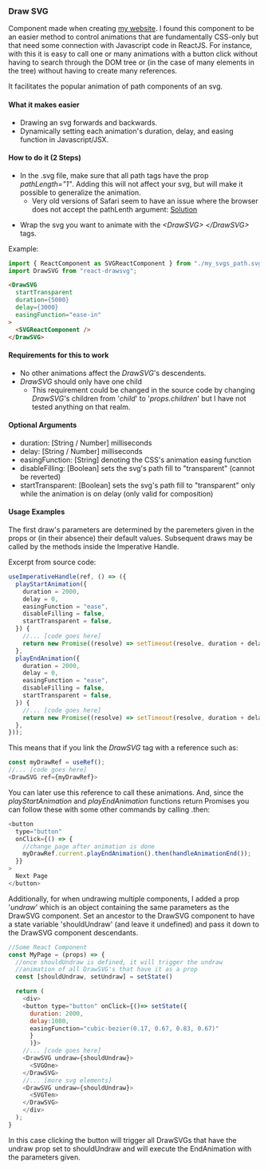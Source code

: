 ### Draw SVG

Component made when creating [my website](allan-lago.herokuapp.com). I found this component to be an easier method to control animations that are fundamentally CSS-only but that need some connection with Javascript code in ReactJS. For instance, with this it is easy to call one or many animations with a button click without having to search through the DOM tree or (in the case of many elements in the tree) without having to create many references.

It facilitates the popular animation of path components of an svg.

#### What it makes easier

- Drawing an svg forwards and backwards.
- Dynamically setting each animation's duration, delay, and easing function in Javascript/JSX.

#### How to do it (2 Steps)

- In the .svg file, make sure that all path tags have the prop _pathLength="1"_. Adding this will not affect your svg, but will make it possible to generalize the animation.
  - Very old versions of Safari seem to have an issue where the browser does not accept the pathLenth argument: [Solution](https://stackoverflow.com/questions/51889547/svg-pathlength-dont-work-on-safari)

* Wrap the svg you want to animate with the _\<DrawSVG>_ _\</DrawSVG>_ tags.

Example:

```javascript
import { ReactComponent as SVGReactComponent } from "./my_svgs_path.svg";
import DrawSVG from "react-drawsvg";
```

```html
<DrawSVG
  startTransparent
  duration={5000}
  delay={3000}
  easingFunction="ease-in"
>
  <SVGReactComponent />
</DrawSVG>
```

#### Requirements for this to work

- No other animations affect the _DrawSVG_'s descendents.
- _DrawSVG_ should only have one child
  - This requirement could be changed in the source code by changing _DrawSVG_'s children from '_child_' to '_props.children_' but I have not tested anything on that realm.

#### Optional Arguments

- duration: [String / Number] milliseconds
- delay: [String / Number] milliseconds
- easingFunction: [String] denoting the CSS's animation easing function
- disableFilling: [Boolean] sets the svg's path fill to "transparent" (cannot be reverted)
- startTransparent: [Boolean] sets the svg's path fill to "transparent" only while the animation is on delay (only valid for composition)

#### Usage Examples

The first draw's parameters are determined by the paremeters given in the props or (in their absence) their default values. Subsequent draws may be called by the methods inside the Imperative Handle.

Excerpt from source code:

```javascript
useImperativeHandle(ref, () => ({
  playStartAnimation({
    duration = 2000,
    delay = 0,
    easingFunction = "ease",
    disableFilling = false,
    startTransparent = false,
  }) {
    //... [code goes here]
    return new Promise((resolve) => setTimeout(resolve, duration + delay));
  },
  playEndAnimation({
    duration = 2000,
    delay = 0,
    easingFunction = "ease",
    disableFilling = false,
    startTransparent = false,
  }) {
    //... [code goes here]
    return new Promise((resolve) => setTimeout(resolve, duration + delay));
  },
}));
```

This means that if you link the _DrawSVG_ tag with a reference such as:

```javascript
const myDrawRef = useRef();
//... [code goes here]
<DrawSVG ref={myDrawRef}>
```

You can later use this reference to call these animations. And, since the _playStartAnimation_ and _playEndAnimation_ functions return Promises you can follow these with some other commands by calling .then:

```javascript
<button
  type="button"
  onClick={() => {
    //change page after animation is done
    myDrawRef.current.playEndAnimation().then(handleAnimationEnd());
  }}
>
  Next Page
</button>
```

Additionally, for when undrawing multiple components, I added a prop '_undraw_' which is an object containing the same parameters as the DrawSVG component. Set an ancestor to the DrawSVG component to have a state variable 'shouldUndraw' (and leave it undefined) and pass it down to the DrawSVG component descendants.

```javascript
//Some React Component
const MyPage = (props) => {
  //once shouldUndraw is defined, it will trigger the undraw
  //animation of all DrawSVG's that have it as a prop
  const [shouldUndraw, setUndraw] = setState()

  return (
    <div>
    <button type="button" onClick={()=> setState({
      duration: 2000,
      delay:1000,
      easingFunction="cubic-bezier(0.17, 0.67, 0.83, 0.67)"
      }
      )}>
    //... [code goes here]
    <DrawSVG undraw={shouldUndraw}>
      <SVGOne>
    </DrawSVG>
    //... [more svg elements]
    <DrawSVG undraw={shouldUndraw}>
      <SVGTen>
    </DrawSVG>
    </div>
  );
}
```

In this case clicking the button will trigger all DrawSVGs that have the undraw prop set to shouldUndraw and will execute the EndAnimation with the parameters given.
